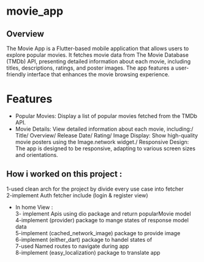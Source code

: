 # movie_app

## Overview
The Movie App is a Flutter-based mobile application that allows users to explore popular movies.
It fetches movie data from The Movie Database (TMDb) API, presenting detailed information about each movie, including titles, descriptions, ratings, and poster images. The app features a user-friendly interface that enhances the movie browsing experience.
# Features
* Popular Movies: Display a list of popular movies fetched from the TMDb API.
* Movie Details: View detailed information about each movie, including:/
Title/
Overview/
Release Date/
Rating/
Image Display: Show high-quality movie posters using the Image.network widget./
Responsive Design: The app is designed to be responsive, adapting to various screen sizes and orientations.
## How i worked on this project :
1-used clean arch for the project by divide every use case into fetcher\
2-implement Auth fetcher  include (login & register view)
* In home View :\
3- implement Apis using dio package and return popularMovie model\
4-implement (provider) package to mange states of response model data\
5-implement (cached_network_image) package to provide image\
  6-implement (either_dart) package to handel states of  <error or response>\
  7-used Named routes to navigate during app\
   8-implement (easy_localization) package to translate app


